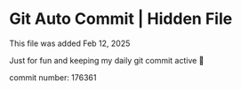 # Git Auto Commit | Hidden File

This file was added Feb 12, 2025

Just for fun and keeping my daily git commit active 🤪

commit number: 176361
